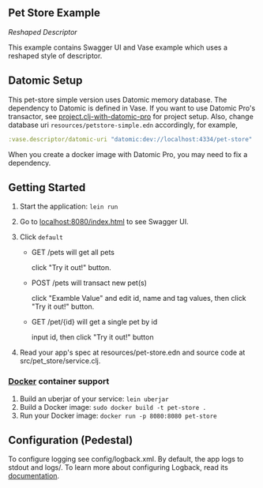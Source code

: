 ## Pet Store Example

_Reshaped Descriptor_

This example contains Swagger UI and Vase example which uses a reshaped style of descriptor.

## Datomic Setup

This pet-store simple version uses Datomic memory database. The dependency
to Datomic is defined in Vase. If you want to use Datomic Pro's transactor,
see [project.clj-with-datomic-pro](./project.clj-with-datomic-pro) for project setup.
Also, change database uri `resources/petstore-simple.edn` accordingly, for example,

```clojure
:vase.descriptor/datomic-uri "datomic:dev://localhost:4334/pet-store"
```

When you create a docker image with Datomic Pro,
you may need to fix a dependency.


## Getting Started

1. Start the application: `lein run`
2. Go to [localhost:8080/index.html](http://localhost:8080/index.html) to see Swagger UI.
3. Click `default`
    - GET /pets will get all pets
    
      click "Try it out!" button.
  
    - POST /pets will transact new pet(s)
    
      click "Examble Value" and edit id, name and tag values, then click "Try it out!" button.
  
    - GET /pet/{id} will get a single pet by id
  
      input id, then click "Try it out!" button

4. Read your app's spec at resources/pet-store.edn and source code at src/pet_store/service.clj.


### [Docker](https://www.docker.com/) container support

1. Build an uberjar of your service: `lein uberjar`
2. Build a Docker image: `sudo docker build -t pet-store .`
3. Run your Docker image: `docker run -p 8080:8080 pet-store`


## Configuration (Pedestal)

To configure logging see config/logback.xml. By default, the app logs to stdout and logs/.
To learn more about configuring Logback, read its [documentation](http://logback.qos.ch/documentation.html).

